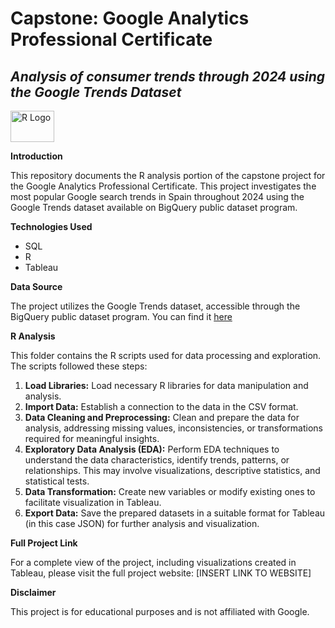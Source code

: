 # Capstone: Google Analytics Professional Certificate
## ***Analysis of consumer trends through 2024 using the Google Trends Dataset***

<img src="https://upload.wikimedia.org/wikipedia/commons/1/1b/R_logo.svg" width="70" height="50" alt="R Logo"> 

<br>

**Introduction**

This repository documents the R analysis portion of the capstone project for the Google Analytics Professional Certificate. This project investigates the most popular Google search trends in Spain throughout 2024 using the Google Trends dataset available on BigQuery public dataset program.

**Technologies Used**

* SQL
* R
* Tableau

**Data Source**

The project utilizes the Google Trends dataset, accessible through the BigQuery public dataset program. You can find it [here](https://console.cloud.google.com/marketplace/product/bigquery-public-datasets/google-search-trends?project=bikesharing-texas-439611)

**R Analysis**

This folder contains the R scripts used for data processing and exploration. The scripts followed these steps:

1. **Load Libraries:** Load necessary R libraries for data manipulation and analysis.
2. **Import Data:** Establish a connection to the data in the CSV format.
3. **Data Cleaning and Preprocessing:** Clean and prepare the data for analysis, addressing missing values, inconsistencies, or transformations required for meaningful insights.
4. **Exploratory Data Analysis (EDA):** Perform EDA techniques to understand the data characteristics, identify trends, patterns, or relationships. This may involve visualizations, descriptive statistics, and statistical tests.
5. **Data Transformation:** Create new variables or modify existing ones to facilitate visualization in Tableau.
6. **Export Data:** Save the prepared datasets in a suitable format for Tableau (in this case JSON) for further analysis and visualization.

**Full Project Link**

For a complete view of the project, including visualizations created in Tableau, please visit the full project website: [INSERT LINK TO WEBSITE]

**Disclaimer**

This project is for educational purposes and is not affiliated with Google.
